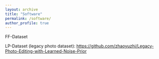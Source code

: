 ```yaml
---
layout: archive
title: "Software"
permalink: /software/
author_profile: true
---
```


FF-Dataset<br>

LP-Dataset (legacy photo dataset): https://github.com/zhaoyuzhi/Legacy-Photo-Editing-with-Learned-Noise-Prior<br>
